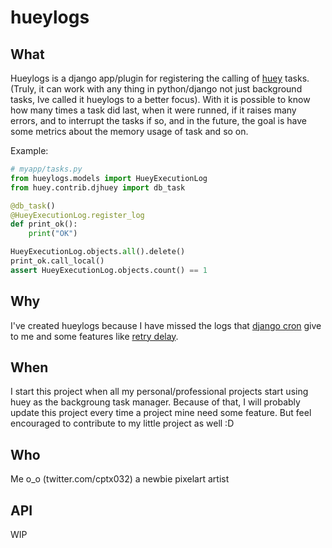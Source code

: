 # hueylogs

## What
Hueylogs is a django app/plugin for registering the calling of [huey](https://github.com/coleifer/huey/) tasks.
(Truly, it can work with any thing in python/django not just background tasks, Ive called it hueylogs to a better focus).
With it is possible to know how many times a task did last, when it were runned, if it raises many errors, and to interrupt the tasks if so, and in the future, the goal is have some metrics about the memory usage of task and so on.

Example:
```python
# myapp/tasks.py
from hueylogs.models import HueyExecutionLog
from huey.contrib.djhuey import db_task

@db_task()
@HueyExecutionLog.register_log
def print_ok():
    print("OK")

HueyExecutionLog.objects.all().delete()
print_ok.call_local()
assert HueyExecutionLog.objects.count() == 1
```

## Why
I've created hueylogs because I have missed the logs that [django cron](https://github.com/Tivix/django-cron) give to me and some features like [retry delay](https://django-cron.readthedocs.io/en/latest/sample_cron_configurations.html#retry-after-failure-feature).

## When
I start this project when all my personal/professional projects start using huey as the backgroung task manager.
Because of that, I will probably update this project every time a project mine need some feature. But feel encouraged to contribute to my little project as well :D

## Who
Me o_o (twitter.com/cptx032) a newbie pixelart artist

## API
WIP
